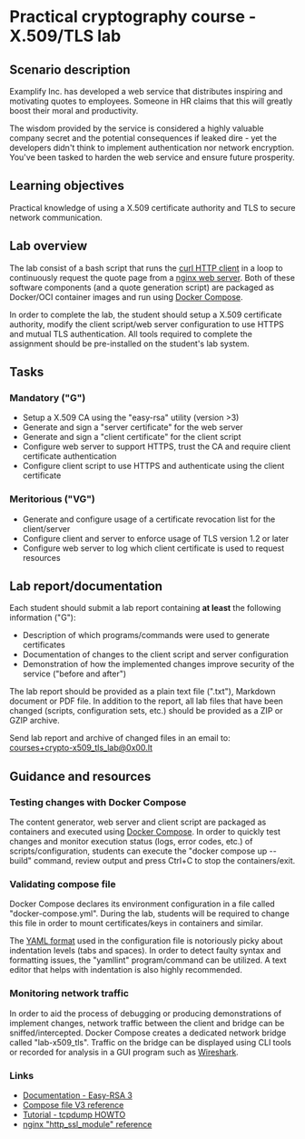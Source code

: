 <!--
SPDX-FileCopyrightText: © 2023 Menacit AB <foss@menacit.se>
SPDX-License-Identifier: CC-BY-SA-4.0
X-Context: Practical cryptography course - X.509/TLS lab
-->

# Practical cryptography course - X.509/TLS lab

## Scenario description
Examplify Inc. has developed a web service that distributes inspiring and motivating quotes to
employees. Someone in HR claims that this will greatly boost their moral and productivity.
  
The wisdom provided by the service is considered a highly valuable company secret and the
potential consequences if leaked dire - yet the developers didn't think to implement authentication
nor network encryption. You've been tasked to harden the web service and ensure future prosperity.


## Learning objectives
Practical knowledge of using a X.509 certificate authority and TLS to secure network communication.


## Lab overview
The lab consist of a bash script that runs the [curl HTTP client](https://curl.se/) in a loop to
continuously request the quote page from a [nginx web server](https://nginx.org/en/). Both of these
software components (and a quote generation script) are packaged as Docker/OCI container images and
run using [Docker Compose](https://docs.docker.com/get-started/08_using_compose/).  
  
In order to complete the lab, the student should setup a X.509 certificate authority, modify the
client script/web server configuration to use HTTPS and mutual TLS authentication. All tools
required to complete the assignment should be pre-installed on the student's lab system. 


## Tasks

### Mandatory ("G")
- Setup a X.509 CA using the "easy-rsa" utility (version >3)
- Generate and sign a "server certificate" for the web server
- Generate and sign a "client certificate" for the client script
- Configure web server to support HTTPS, trust the CA and require client certificate authentication
- Configure client script to use HTTPS and authenticate using the client certificate


### Meritorious ("VG")
- Generate and configure usage of a certificate revocation list for the client/server
- Configure client and server to enforce usage of TLS version 1.2 or later
- Configure web server to log which client certificate is used to request resources


## Lab report/documentation
Each student should submit a lab report containing **at least** the following information ("G"):
- Description of which programs/commands were used to generate certificates
- Documentation of changes to the client script and server configuration 
- Demonstration of how the implemented changes improve security of the service ("before and after")
  
The lab report should be provided as a plain text file (".txt"), Markdown document or PDF file.
In addition to the report, all lab files that have been changed (scripts, configuration sets, etc.)
should be provided as a ZIP or GZIP archive.  
  
Send lab report and archive of changed files in an email to:  
[courses+crypto-x509_tls_lab@0x00.lt](mailto:courses+crypto-x509_tls_lab@0x00.lt)


## Guidance and resources

### Testing changes with Docker Compose
The content generator, web server and client script are packaged as containers and executed using
[Docker Compose](https://docs.docker.com/get-started/08_using_compose/). In order to quickly test
changes and monitor execution status (logs, error codes, etc.) of scripts/configuration, students
can execute the "docker compose up --build" command, review output and press Ctrl+C to stop the
containers/exit.


### Validating compose file
Docker Compose declares its environment configuration in a file called "docker-compose.yml".
During the lab, students will be required to change this file in order to mount certificates/keys
in containers and similar.  
  
The [YAML format](https://en.wikipedia.org/wiki/YAML) used in the configuration file is notoriously
picky about indentation levels (tabs and spaces). In order to detect faulty syntax and formatting
issues, the "yamllint" program/command can be utilized. A text editor that helps with indentation
is also highly recommended.


### Monitoring network traffic
In order to aid the process of debugging or producing demonstrations of implement changes, network
traffic between the client and bridge can be sniffed/intercepted. Docker Compose creates a
dedicated network bridge called "lab-x509\_tls". Traffic on the bridge can be displayed using CLI
tools or recorded for analysis in a GUI program such as [Wireshark](https://www.wireshark.org/).


### Links
- [Documentation - Easy-RSA 3](https://easy-rsa.readthedocs.io/en/latest/)
- [Compose file V3 reference](https://docs.docker.com/compose/compose-file/compose-file-v3/)
- [Tutorial - tcpdump HOWTO](https://danielmiessler.com/study/tcpdump/)
- [nginx "http\_ssl\_module" reference](https://nginx.org/en/docs/http/ngx_http_ssl_module.html)

